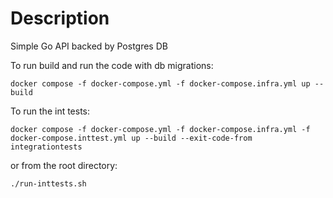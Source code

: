 # Description

Simple Go API backed by Postgres DB

To run build and run the code with db migrations:

`docker compose -f docker-compose.yml -f docker-compose.infra.yml up --build`

To run the int tests:

`docker compose -f docker-compose.yml -f docker-compose.infra.yml -f docker-compose.inttest.yml up --build --exit-code-from integrationtests`

or from the root directory:

`./run-inttests.sh`